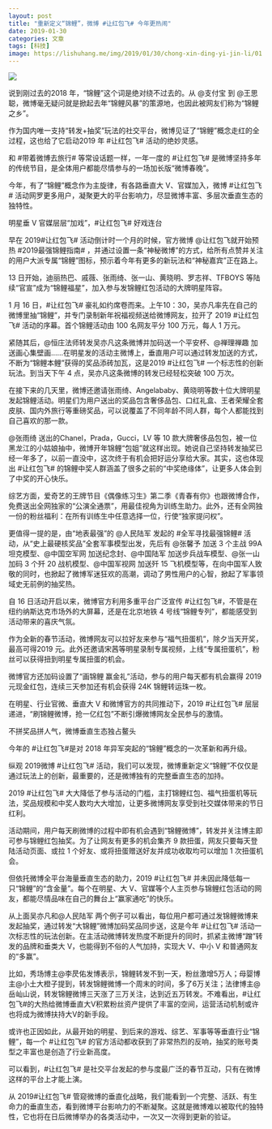 ```yaml
---
layout: post
title: "重新定义“锦鲤”，微博 #让红包飞# 今年更热闹"
date: 2019-01-30
categories: 文章
tags: [科技]
image: https://lishuhang.me/img/2019/01/30/chong-xin-ding-yi-jin-li/01.jpg
---
```


![](https://lishuhang.me/img/2019/01/30/chong-xin-ding-yi-jin-li/01.jpg)

说到刚过去的2018 年，“锦鲤”这个词是绝对绕不过去的。从 @支付宝 到 @王思聪，微博毫无疑问就是掀起去年“锦鲤风暴”的策源地，也因此被网友们称为“锦鲤之乡”。

作为国内唯一支持“转发+抽奖”玩法的社交平台，微博见证了“锦鲤”概念走红的全过程，这也给了它启动2019 年 #让红包飞# 活动的绝妙灵感。

和 #带着微博去旅行# 等常设话题一样，一年一度的 #让红包飞# 是微博坚持多年的传统节目，是全体用户都能尽情参与的一场加长版“微博春晚”。

今年，有了“锦鲤”概念作为主旋律，有各路垂直大 V、官媒加入，微博 #让红包飞# 活动网罗更多用户，凝聚更大的平台影响力，尽显微博丰富、多层次垂直生态的独特性。

明星垂 V 官媒层层“加戏”，#让红包飞# 好戏连台

早在 2019#让红包飞# 活动倒计时一个月的时候，官方微博 @让红包飞就开始预热 #2019最强锦鲤指南# ，并通过设置一条“神秘微博”的方式，给所有点赞并关注的用户大派专属“锦鲤”图标，预示着今年有更多的新玩法和“神秘嘉宾”正在路上。

13 日开始，迪丽热巴、戚薇、张雨绮、张一山、黄晓明、罗志祥、TFBOYS 等陆续“官宣”成为“锦鲤福星”，加入参与发锦鲤红包活动的大牌明星阵容。

1 月 16 日，#让红包飞# 豪礼如约席卷而来。上午10：30，吴亦凡率先在自己的微博里抽“锦鲤”，并专门录制新年祝福视频送给微博网友，拉开了 2019 #让红包飞# 活动的序幕。首个锦鲤活动由 100 名网友平分 100 万元，每人 1 万元。

紧随其后，@恒庄法师转发吴亦凡这条微博并加码送一个平安杯、@禅理禅趣 加送画心集壁画……在明星发的活动主微博上，垂直用户可以通过转发加送的方式，不断为“锦鲤本鲤”获得的奖品添砖加瓦，这是2019 #让红包飞# 一个标志性的创新玩法。到当天下午 4 点，吴亦凡这条微博的转发已经轻松突破 100 万次。

在接下来的几天里，微博还邀请张雨绮、Angelababy、黄晓明等数十位大牌明星发起锦鲤活动。明星们为用户送出的奖品包含奢侈品包、口红礼盒、王者荣耀全套皮肤、国内外旅行等重磅奖品，可以说覆盖了不同年龄不同人群，每个人都能找到自己喜欢的那一款。

@张雨绮 送出的Chanel，Prada，Gucci，LV 等 10 款大牌奢侈品包包，被一位黑龙江的小姑娘抽中，微博开年锦鲤“包姐”就这样出现。她说自己坚持转发抽奖已经一年多了，以前一直没中，这次终于有机会把好运分享给大家。其实，这也体现出 #让红包飞# 的锦鲤中奖人群涵盖了很多之前的“中奖绝缘体”，让更多人体会到了中奖的开心快乐。

综艺方面，爱奇艺的王牌节目《偶像练习生》第二季《青春有你》也跟微博合作，免费送出全网独家的“公演全通票”，用最佳视角为训练生助力。此外，还有全网独一份的粉丝福利：在所有训练生中任意选择一位，行使“独家提问权”。

更值得一提的是，由“地表最强”的 @人民陆军 发起的 #全军寻找最强锦鲤# 活动，从“史上最硬核奖品”全套军事模型出发，先后有 @张馨予 加送 3 个主战 99A 坦克模型、@中国空军网 加送纪念封、@中国陆军 加送步兵战车模型、@张一山 加码 3 个歼 20 战机模型、@中国军视网 加送歼 15 飞机模型等，在向中国军人致敬的同时，也掀起了微博军迷狂欢的高潮，调动了男性用户的心智，掀起了军事领域史无前例的抽奖热。

自 16 日活动开启以来，微博官方利用多重平台广泛宣传 #让红包飞#，不管是在纽约纳斯达克市场外的大屏幕，还是在北京地铁 4 号线“锦鲤专列”，都能感受到活动带来的喜庆气氛。

作为全新的春节活动，微博网友可以拉好友来参与“福气扭蛋机”，除夕当天开奖，最高可得2019 元。此外还邀请宋茜等明星录制专属视频，上线“专属扭蛋机”，粉丝可以获得扭到明星专属扭蛋的机会。

微博官方还加码设置了“画锦鲤 赢金礼”活动，参与的用户每天都有机会赢得 2019 元现金红包，连续三天参加还有机会获得 24K 锦鲤转运珠一枚。

在明星、行业官微、垂直大 V 和微博官方的共同推动下，2019 #让红包飞# 层层递进，“刷锦鲤微博，抢一亿红包”不断引爆微博网友全民参与的激情。

不拼奖品拼人气，微博垂直生态独占鳌头

今年的 #让红包飞#是对 2018 年异军突起的“锦鲤”概念的一次革新和再升级。

纵观 2019微博 #让红包飞# 活动，我们可以发现，微博重新定义“锦鲤”不仅仅是通过玩法上的创新，最重要的，还是微博独有的完整垂直生态的加持。

2019 #让红包飞# 大大降低了参与活动的门槛，主打锦鲤红包、福气扭蛋机等玩法，奖品规模和中奖人数均大大增加，让更多微博网友享受到社交媒体带来的节日红利。

活动期间，用户每天刷微博的过程中即有机会遇到“锦鲤微博”，转发并关注博主即可参与锦鲤红包抽奖。为了让网友有更多的机会集齐 9 款扭蛋，网友只要每天登陆活动页面、或拉 1 个好友、或将扭蛋赠送好友并成功收取均可以增加 1 次扭蛋机会。

但依托微博全平台海量垂直生态的助力，2019 #让红包飞# 并未因此降低每一只“锦鲤”的“含金量”。每个在明星、大 V、官媒等个人主页参与锦鲤红包活动的网友，都能尽情品味在自己的舞台上“赢家通吃”的快乐。

从上面吴亦凡和@人民陆军 两个例子可以看出，每位用户都可通过发锦鲤微博来发起抽奖，通过转发“大锦鲤”微博加码奖品同步送，这是今年 #让红包飞# 活动一次标志性的玩法创新。在主活动微博转发热度不断提升的同时，抓紧主微博“蹭”转发的品牌和垂类大 V，也能得到不俗的人气加持，实现大 V、中小 V 和普通网友的“多赢”。

比如，秀场博主@李昃佑发博表示，锦鲤转发不到一天，粉丝激增5万人；母婴博主@小土大橙子提到，转发锦鲤微博一个周末的时间，多了6万关注；法律博主@岳屾山说，转发锦鲤微博三天涨了三万关注，达到近五万转发。不难看出，#让红包飞#的大热给微博垂直大V积累粉丝资产提供了丰富的空间，运营活动机制或许也将成为微博扶持大V的新手段。

或许也正因如此，从最开始的明星、到后来的游戏、综艺、军事等等垂直行业“锦鲤”，每一个 #让红包飞# 的官方活动都收获到了非常热烈的反响，抽奖的账号类型之丰富也是创造了行业新高度。

可以看到，#让红包飞# 是社交平台发起的参与度最广泛的春节互动，只有在微博这样的平台上才能上演。

从 2019#让红包飞# 管窥微博的垂直化战略，我们能看到一个完整、活跃、有生命力的垂直生态，看到微博平台影响力的不断凝聚。这就是微博难以被取代的独特性，它也将在日后微博举办的各类活动中，一次又一次得到更新的验证。